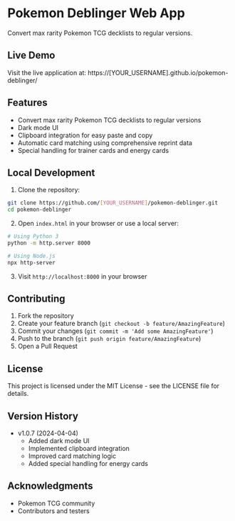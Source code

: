 # Pokemon Deblinger Web App

Convert max rarity Pokemon TCG decklists to regular versions.

## Live Demo
Visit the live application at: https://[YOUR_USERNAME].github.io/pokemon-deblinger/

## Features
- Convert max rarity Pokemon TCG decklists to regular versions
- Dark mode UI
- Clipboard integration for easy paste and copy
- Automatic card matching using comprehensive reprint data
- Special handling for trainer cards and energy cards

## Local Development
1. Clone the repository:
```bash
git clone https://github.com/[YOUR_USERNAME]/pokemon-deblinger.git
cd pokemon-deblinger
```

2. Open `index.html` in your browser or use a local server:
```bash
# Using Python 3
python -m http.server 8000

# Using Node.js
npx http-server
```

3. Visit `http://localhost:8000` in your browser

## Contributing
1. Fork the repository
2. Create your feature branch (`git checkout -b feature/AmazingFeature`)
3. Commit your changes (`git commit -m 'Add some AmazingFeature'`)
4. Push to the branch (`git push origin feature/AmazingFeature`)
5. Open a Pull Request

## License
This project is licensed under the MIT License - see the LICENSE file for details.

## Version History
- v1.0.7 (2024-04-04)
  - Added dark mode UI
  - Implemented clipboard integration
  - Improved card matching logic
  - Added special handling for energy cards

## Acknowledgments
- Pokemon TCG community
- Contributors and testers 